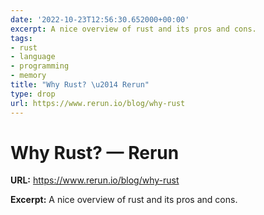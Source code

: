 ```yaml
---
date: '2022-10-23T12:56:30.652000+00:00'
excerpt: A nice overview of rust and its pros and cons.
tags:
- rust
- language
- programming
- memory
title: "Why Rust? \u2014 Rerun"
type: drop
url: https://www.rerun.io/blog/why-rust
---
```


# Why Rust? — Rerun

**URL:** https://www.rerun.io/blog/why-rust

**Excerpt:** A nice overview of rust and its pros and cons.
